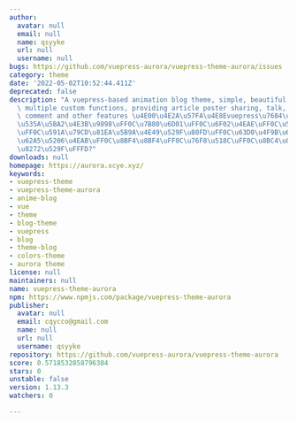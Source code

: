 ```yaml
---
author:
  avatar: null
  email: null
  name: qsyyke
  url: null
  username: null
bugs: https://github.com/vuepress-aurora/vuepress-theme-aurora/issues
category: theme
date: '2022-05-02T10:52:44.411Z'
deprecated: false
description: "A vuepress-based animation blog theme, simple, beautiful, multi-color,\
  \ multiple custom functions, providing article poster sharing, talk, photo album,\
  \ comment and other features \u4E00\u4E2A\u57FA\u4E8Evuepress\u7684\u52A8\u6F2B\u7C7B\
  \u535A\u5BA2\u4E3B\u9898\uFF0C\u7B80\u6D01\uFF0C\u6F02\u4EAE\uFF0C\u591A\u8272\u5F69\
  \uFF0C\u591A\u79CD\u81EA\u5B9A\u4E49\u529F\u80FD\uFF0C\u63D0\u4F9B\u6587\u7AE0\u6D77\
  \u62A5\u5206\u4EAB\uFF0C\u8BF4\u8BF4\uFF0C\u76F8\u518C\uFF0C\u8BC4\u8BBA\u7B49\u7279\
  \u8272\u529F\uFFFD?"
downloads: null
homepage: https://aurora.xcye.xyz/
keywords:
- vuepress-theme
- vuepress-theme-aurora
- anime-blog
- vue
- theme
- blog-theme
- vuepress
- blog
- theme-blog
- colors-theme
- aurora theme
license: null
maintainers: null
name: vuepress-theme-aurora
npm: https://www.npmjs.com/package/vuepress-theme-aurora
publisher:
  avatar: null
  email: cqycco@gmail.com
  name: null
  url: null
  username: qsyyke
repository: https://github.com/vuepress-aurora/vuepress-theme-aurora
score: 0.5718532858796384
stars: 0
unstable: false
version: 1.13.3
watchers: 0

---
```


